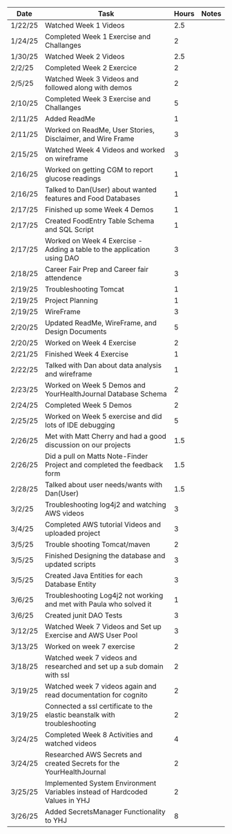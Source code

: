 | Date    | Task                                                                        | Hours | Notes |
|---------|-----------------------------------------------------------------------------|-------|-------|
| 1/22/25 | Watched Week 1 Videos                                                       | 2.5   |       |
| 1/24/25 | Completed Week 1 Exercise and Challanges                                    | 2     |       |
| 1/30/25 | Watched Week 2 Videos                                                       | 2.5   |       |
| 2/2/25  | Completed Week 2 Exercice                                                   | 2     |       |
| 2/5/25  | Watched Week 3 Videos and followed along with demos                         | 2     |       |
| 2/10/25 | Completed Week 3 Exercise and Challanges                                    | 5     |       |
| 2/11/25 | Added ReadMe                                                                | 1     |       |
| 2/11/25 | Worked on ReadMe, User Stories, Disclaimer, and Wire Frame                  | 3     |       |
| 2/15/25 | Watched Week 4 Videos and worked on wireframe                               | 3     |       |
| 2/16/25 | Worked on getting CGM to report glucose readings                            | 1     |       |
| 2/16/25 | Talked to Dan(User) about wanted features and Food Databases                | 1     |       |
| 2/17/25 | Finished up some Week 4 Demos                                               | 1     |       |
| 2/17/25 | Created FoodEntry Table Schema and SQL Script                               | 1     |       |
| 2/17/25 | Worked on Week 4 Exercise - Adding a table to the application using DAO     | 3     |       |
| 2/18/25 | Career Fair Prep and Career fair attendence                                 | 3     |       |
| 2/19/25 | Troubleshooting Tomcat                                                      | 1     |       |
| 2/19/25 | Project Planning                                                            | 1     |       |
| 2/19/25 | WireFrame                                                                   | 3     |       |
| 2/20/25 | Updated ReadMe, WireFrame, and Design Documents                             | 5     |       |
| 2/20/25 | Worked on Week 4 Exercise                                                   | 2     |       |
| 2/21/25 | Finished Week 4 Exercise                                                    | 1     |       |
| 2/22/25 | Talked with Dan about data analysis and wireframe                           | 1     |       |
| 2/23/25 | Worked on Week 5 Demos and YourHealthJournal Database Schema                | 2     |       |
| 2/24/25 | Completed Week 5 Demos                                                      | 2     |       |
| 2/25/25 | Worked on Week 5 exercise and did lots of IDE debugging                     | 5     |       |
| 2/26/25 | Met with Matt Cherry and had a good discussion on our projects              | 1.5   |       |
| 2/26/25 | Did a pull on Matts Note-Finder Project and completed the feedback form     | 1.5   |       |
| 2/28/25 | Talked about user needs/wants with Dan(User)                                | 1.5   |       |
| 3/2/25  | Troubleshooting log4j2 and watching AWS videos                              | 3     |       |
| 3/4/25  | Completed AWS tutorial Videos and uploaded project                          | 3     |       |
| 3/5/25  | Trouble shooting Tomcat/maven                                               | 2     |       |
| 3/5/25  | Finished Designing the database and updated scripts                         | 3     |       |
| 3/5/25  | Created Java Entities for each Database Entity                              | 3     |       |
| 3/6/25  | Troubleshooting Log4j2 not working and met with Paula who solved it         | 1     |       |
| 3/6/25  | Created junit DAO Tests                                                     | 3     |       |
| 3/12/25 | Watched Week 7 Videos and Set up Exercise and AWS User Pool                 | 3     |       |
| 3/13/25 | Worked on week 7 exercise                                                   | 2     |       |
| 3/18/25 | Watched week 7 videos and researched and set up a sub domain with ssl       | 2     |       |
| 3/19/25 | Watched week 7 videos again and read documentation for cognito              | 2     |       |
| 3/19/25 | Connected a ssl certificate to the elastic beanstalk with troubleshooting   | 2     |       |
| 3/24/25 | Completed Week 8 Activities and watched videos                              | 4     |       |
| 3/24/25 | Researched AWS Secrets and created Secrets for the YourHealthJournal        | 2     |       |
| 3/25/25 | Implemented System Environment Variables instead of Hardcoded Values in YHJ | 2     |       |
| 3/26/25 | Added SecretsManager Functionality to YHJ                                   | 8     |       |




